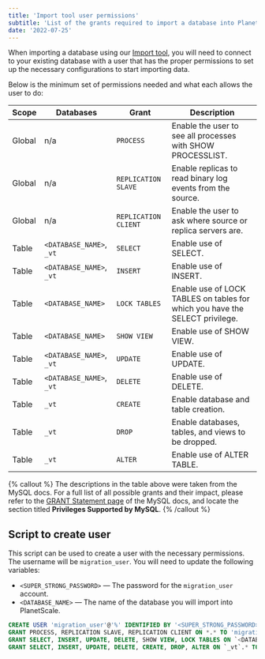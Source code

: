 ```yaml
---
title: 'Import tool user permissions'
subtitle: 'List of the grants required to import a database into PlanetScale using the Import tool'
date: '2022-07-25'
---
```


When importing a database using our [Import tool](/docs/imports/database-imports), you will need to connect to your existing database with a user that has the proper permissions to set up the necessary configurations to start importing data.

Below is the minimum set of permissions needed and what each allows the user to do:

| Scope | Databases | Grant | Description |
| --- | --- | --- | --- |
| Global | n/a | `PROCESS` | Enable the user to see all processes with SHOW PROCESSLIST. |
| Global | n/a | `REPLICATION SLAVE` | Enable replicas to read binary log events from the source. |
| Global | n/a | `REPLICATION CLIENT` | Enable the user to ask where source or replica servers are. |
| Table | `<DATABASE_NAME>`, `_vt` | `SELECT` | Enable use of SELECT. |
| Table | `<DATABASE_NAME>`, `_vt` | `INSERT` | Enable use of INSERT. |
| Table | `<DATABASE_NAME>` | `LOCK TABLES` | Enable use of LOCK TABLES on tables for which you have the SELECT privilege. |
| Table | `<DATABASE_NAME>` | `SHOW VIEW` | Enable use of SHOW VIEW. |
| Table | `<DATABASE_NAME>`, `_vt` | `UPDATE` | Enable use of UPDATE. |
| Table | `<DATABASE_NAME>`, `_vt` | `DELETE` | Enable use of DELETE. |
| Table | `_vt` | `CREATE` | Enable database and table creation. |
| Table | `_vt` | `DROP` | Enable databases, tables, and views to be dropped. |
| Table | `_vt` | `ALTER` | Enable use of ALTER TABLE. |

{% callout %} The descriptions in the table above were taken from the MySQL docs. For a full list of all possible grants and their impact, please refer to the [GRANT Statement page](https://dev.mysql.com/doc/refman/8.0/en/grant.html) of the MySQL docs, and locate the section titled **Privileges Supported by MySQL**. {% /callout %}

## Script to create user

This script can be used to create a user with the necessary permissions. The username will be `migration_user`. You will need to update the following variables:

- `<SUPER_STRONG_PASSWORD>` &mdash; The password for the `migration_user` account.
- `<DATABASE_NAME>` &mdash; The name of the database you will import into PlanetScale.

```sql
CREATE USER 'migration_user'@'%' IDENTIFIED BY '<SUPER_STRONG_PASSWORD>';
GRANT PROCESS, REPLICATION SLAVE, REPLICATION CLIENT ON *.* TO 'migration_user'@'%';
GRANT SELECT, INSERT, UPDATE, DELETE, SHOW VIEW, LOCK TABLES ON `<DATABASE_NAME>`.* TO 'migration_user'@'%';
GRANT SELECT, INSERT, UPDATE, DELETE, CREATE, DROP, ALTER ON `_vt`.* TO 'migration_user'@'%';
```
